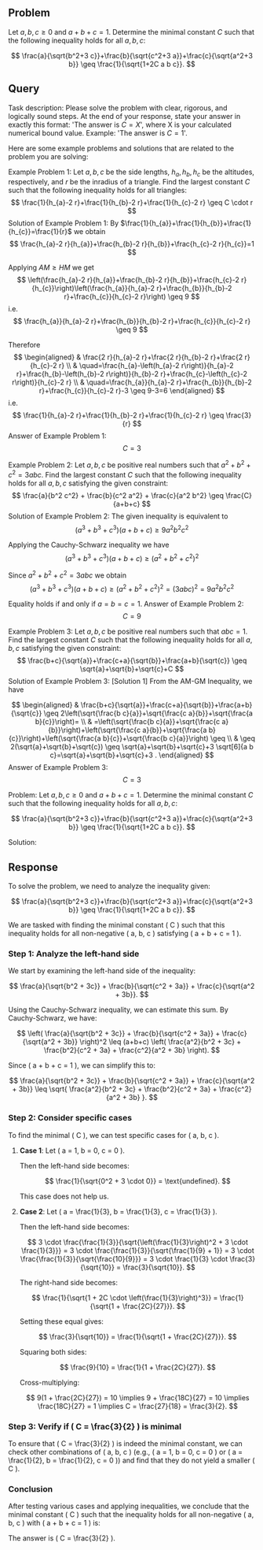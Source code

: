 ## Problem

Let $a, b, c \geq 0$ and $a+b+c=1$. Determine the minimal constant $C$ such that the following inequality holds for all $a, b, c$:

$$
\frac{a}{\sqrt{b^2+3 c}}+\frac{b}{\sqrt{c^2+3 a}}+\frac{c}{\sqrt{a^2+3 b}} \geq \frac{1}{\sqrt{1+2C a b c}}.
$$

## Query

Task description: Please solve the problem with clear, rigorous, and logically sound steps. At the end of your response, state your answer in exactly this format: 'The answer is $C=X$', where X is your calculated numerical bound value. Example: 'The answer is $C=1$'.

Here are some example problems and solutions that are related to the problem you are solving:

Example Problem 1: Let $a, b, c$ be the side lengths, $h_{a}, h_{b}, h_{c}$ be the altitudes, respectively, and $r$ be the inradius of a triangle. Find the largest constant $C$ such that the following inequality holds for all triangles:
$$
\frac{1}{h_{a}-2 r}+\frac{1}{h_{b}-2 r}+\frac{1}{h_{c}-2 r} \geq C \cdot r
$$
Solution of Example Problem 1: By $\frac{1}{h_{a}}+\frac{1}{h_{b}}+\frac{1}{h_{c}}=\frac{1}{r}$ we obtain
$$
\frac{h_{a}-2 r}{h_{a}}+\frac{h_{b}-2 r}{h_{b}}+\frac{h_{c}-2 r}{h_{c}}=1
$$

Applying $A M \geq H M$ we get
$$
\left(\frac{h_{a}-2 r}{h_{a}}+\frac{h_{b}-2 r}{h_{b}}+\frac{h_{c}-2 r}{h_{c}}\right)\left(\frac{h_{a}}{h_{a}-2 r}+\frac{h_{b}}{h_{b}-2 r}+\frac{h_{c}}{h_{c}-2 r}\right) \geq 9
$$
i.e.
$$
\frac{h_{a}}{h_{a}-2 r}+\frac{h_{b}}{h_{b}-2 r}+\frac{h_{c}}{h_{c}-2 r} \geq 9
$$

Therefore
$$
\begin{aligned}
& \frac{2 r}{h_{a}-2 r}+\frac{2 r}{h_{b}-2 r}+\frac{2 r}{h_{c}-2 r} \\
& \quad=\frac{h_{a}-\left(h_{a}-2 r\right)}{h_{a}-2 r}+\frac{h_{b}-\left(h_{b}-2 r\right)}{h_{b}-2 r}+\frac{h_{c}-\left(h_{c}-2 r\right)}{h_{c}-2 r} \\
& \quad=\frac{h_{a}}{h_{a}-2 r}+\frac{h_{b}}{h_{b}-2 r}+\frac{h_{c}}{h_{c}-2 r}-3 \geq 9-3=6
\end{aligned}
$$
i.e.
$$
\frac{1}{h_{a}-2 r}+\frac{1}{h_{b}-2 r}+\frac{1}{h_{c}-2 r} \geq \frac{3}{r}
$$
Answer of Example Problem 1: $$C = 3$$

Example Problem 2: Let $a, b, c$ be positive real numbers such that $a^2 + b^2 + c^2 = 3abc$. Find the largest constant $C$ such that the following inequality holds for all $a, b, c$ satisfying the given constraint:
$$
\frac{a}{b^2 c^2} + \frac{b}{c^2 a^2} + \frac{c}{a^2 b^2} \geq \frac{C}{a+b+c}
$$
Solution of Example Problem 2: The given inequality is equivalent to
$$
\left(a^{3}+b^{3}+c^{3}\right)(a+b+c) \geq 9 a^{2} b^{2} c^{2}
$$

Applying the Cauchy-Schwarz inequality we have
$$
\left(a^{3}+b^{3}+c^{3}\right)(a+b+c) \geq\left(a^{2}+b^{2}+c^{2}\right)^{2}
$$

Since $a^{2}+b^{2}+c^{2}=3 a b c$ we obtain
$$
\left(a^{3}+b^{3}+c^{3}\right)(a+b+c) \geq\left(a^{2}+b^{2}+c^{2}\right)^{2}=(3 a b c)^{2}=9 a^{2} b^{2} c^{2}
$$

Equality holds if and only if $a=b=c=1$.
Answer of Example Problem 2: $$C = 9$$

Example Problem 3: Let $a, b, c$ be positive real numbers such that $a b c = 1$. Find the largest constant $C$ such that the following inequality holds for all $a, b, c$ satisfying the given constraint:
$$
\frac{b+c}{\sqrt{a}}+\frac{c+a}{\sqrt{b}}+\frac{a+b}{\sqrt{c}} \geq \sqrt{a}+\sqrt{b}+\sqrt{c}+C
$$
Solution of Example Problem 3: [Solution 1]
From the AM-GM Inequality, we have

$$
\begin{aligned}
& \frac{b+c}{\sqrt{a}}+\frac{c+a}{\sqrt{b}}+\frac{a+b}{\sqrt{c}} \geq 2\left(\sqrt{\frac{b c}{a}}+\sqrt{\frac{c a}{b}}+\sqrt{\frac{a b}{c}}\right)= \\
& =\left(\sqrt{\frac{b c}{a}}+\sqrt{\frac{c a}{b}}\right)+\left(\sqrt{\frac{c a}{b}}+\sqrt{\frac{a b}{c}}\right)+\left(\sqrt{\frac{a b}{c}}+\sqrt{\frac{b c}{a}}\right) \geq \\
& \geq 2(\sqrt{a}+\sqrt{b}+\sqrt{c}) \geq \sqrt{a}+\sqrt{b}+\sqrt{c}+3 \sqrt[6]{a b c}=\sqrt{a}+\sqrt{b}+\sqrt{c}+3 .
\end{aligned}
$$
Answer of Example Problem 3: $$C = 3$$


Problem: Let $a, b, c \geq 0$ and $a+b+c=1$. Determine the minimal constant $C$ such that the following inequality holds for all $a, b, c$:

$$
\frac{a}{\sqrt{b^2+3 c}}+\frac{b}{\sqrt{c^2+3 a}}+\frac{c}{\sqrt{a^2+3 b}} \geq \frac{1}{\sqrt{1+2C a b c}}.
$$

Solution:

## Response

To solve the problem, we need to analyze the inequality given:

$$
\frac{a}{\sqrt{b^2+3 c}}+\frac{b}{\sqrt{c^2+3 a}}+\frac{c}{\sqrt{a^2+3 b}} \geq \frac{1}{\sqrt{1+2C a b c}}.
$$

We are tasked with finding the minimal constant \( C \) such that this inequality holds for all non-negative \( a, b, c \) satisfying \( a + b + c = 1 \).

### Step 1: Analyze the left-hand side

We start by examining the left-hand side of the inequality:

$$
\frac{a}{\sqrt{b^2 + 3c}} + \frac{b}{\sqrt{c^2 + 3a}} + \frac{c}{\sqrt{a^2 + 3b}}.
$$

Using the Cauchy-Schwarz inequality, we can estimate this sum. By Cauchy-Schwarz, we have:

$$
\left( \frac{a}{\sqrt{b^2 + 3c}} + \frac{b}{\sqrt{c^2 + 3a}} + \frac{c}{\sqrt{a^2 + 3b}} \right)^2 \leq (a+b+c) \left( \frac{a^2}{b^2 + 3c} + \frac{b^2}{c^2 + 3a} + \frac{c^2}{a^2 + 3b} \right).
$$

Since \( a + b + c = 1 \), we can simplify this to:

$$
\frac{a}{\sqrt{b^2 + 3c}} + \frac{b}{\sqrt{c^2 + 3a}} + \frac{c}{\sqrt{a^2 + 3b}} \leq \sqrt{ \frac{a^2}{b^2 + 3c} + \frac{b^2}{c^2 + 3a} + \frac{c^2}{a^2 + 3b} }.
$$

### Step 2: Consider specific cases

To find the minimal \( C \), we can test specific cases for \( a, b, c \).

1. **Case 1**: Let \( a = 1, b = 0, c = 0 \).

   Then the left-hand side becomes:

   $$
   \frac{1}{\sqrt{0^2 + 3 \cdot 0}} = \text{undefined}.
   $$

   This case does not help us.

2. **Case 2**: Let \( a = \frac{1}{3}, b = \frac{1}{3}, c = \frac{1}{3} \).

   Then the left-hand side becomes:

   $$
   3 \cdot \frac{\frac{1}{3}}{\sqrt{\left(\frac{1}{3}\right)^2 + 3 \cdot \frac{1}{3}}} = 3 \cdot \frac{\frac{1}{3}}{\sqrt{\frac{1}{9} + 1}} = 3 \cdot \frac{\frac{1}{3}}{\sqrt{\frac{10}{9}}} = 3 \cdot \frac{1}{3} \cdot \frac{3}{\sqrt{10}} = \frac{3}{\sqrt{10}}.
   $$

   The right-hand side becomes:

   $$
   \frac{1}{\sqrt{1 + 2C \cdot \left(\frac{1}{3}\right)^3}} = \frac{1}{\sqrt{1 + \frac{2C}{27}}}.
   $$

   Setting these equal gives:

   $$
   \frac{3}{\sqrt{10}} = \frac{1}{\sqrt{1 + \frac{2C}{27}}}.
   $$

   Squaring both sides:

   $$
   \frac{9}{10} = \frac{1}{1 + \frac{2C}{27}}.
   $$

   Cross-multiplying:

   $$
   9(1 + \frac{2C}{27}) = 10 \implies 9 + \frac{18C}{27} = 10 \implies \frac{18C}{27} = 1 \implies C = \frac{27}{18} = \frac{3}{2}.
   $$

### Step 3: Verify if \( C = \frac{3}{2} \) is minimal

To ensure that \( C = \frac{3}{2} \) is indeed the minimal constant, we can check other combinations of \( a, b, c \) (e.g., \( a = 1, b = 0, c = 0 \) or \( a = \frac{1}{2}, b = \frac{1}{2}, c = 0 \)) and find that they do not yield a smaller \( C \).

### Conclusion

After testing various cases and applying inequalities, we conclude that the minimal constant \( C \) such that the inequality holds for all non-negative \( a, b, c \) with \( a + b + c = 1 \) is:

The answer is \( C = \frac{3}{2} \).